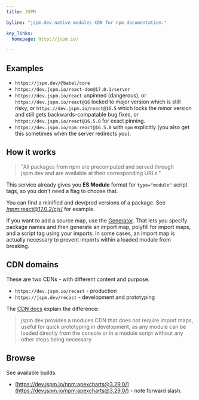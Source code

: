 ```yaml
---
title: JSPM

byline: "jspm.dev native modules CDN for npm documentation."

key_links:
  homepage: http://jspm.io/

---
```



## Examples

- `https://jspm.dev/@babel/core`
- `https://dev.jspm.io/react-dom@17.0.1/server`
- `https://dev.jspm.io/react` unpinned (dangerous), or `https://dev.jspm.io/react@16` locked to major version which is still risky, or `https://dev.jspm.io/react@16.5` which locks the minor version and still gets backwards-compatable bug fixes, or `https://dev.jspm.io/react@16.5.0` for exact pinning.
- `https://dev.jspm.io/npm:react@16.5.0` with `npm` explicitly (you also get this sometimes when the server redirects you).


## How it works

> "All packages from npm are precomputed and served through jspm.dev and are available at their corresponding URLs."

This service already gives you **ES Module** format for `type="module"` script tags, so you don't need a flag to choose that.

You can find a minified and dev/prod versions of a package. See [/npm:react@17.0.2/cjs/](https://dev.jspm.io/npm:react@17.0.2/cjs/) for example.

If you want to add a source map, use the [Generator](https://generator.jspm.io/). That lets you specify package names and then generate an import map, polyfill for import maps, and a script tag using your imports. In some cases, an import map is actually necessary to prevent imports within a loaded module from breaking.


## CDN domains

These are two CDNs - with different content and purpose.

- `https://dev.jspm.io/recast` - production
- `https://jspm.dev/recast` - development and prototyping

The [CDN docs](https://jspm.org/docs/cdn) explain the difference:

> jspm.dev provides a modules CDN that does not require import maps, useful for quick prototyping in development, as any module can be loaded directly from the console or in a module script without any other steps being necessary.


## Browse

See available builds.

- [https://dev.jspm.io/npm:apexcharts@3.29.0/](https://dev.jspm.io/npm:apexcharts@3.29.0/) - note forward slash.

